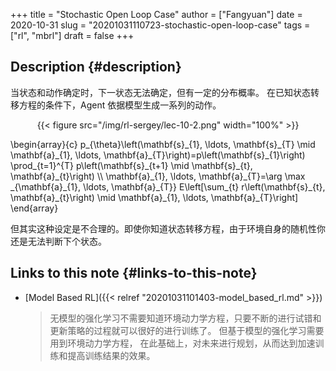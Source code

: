 +++
title = "Stochastic Open Loop Case"
author = ["Fangyuan"]
date = 2020-10-31
slug = "20201031110723-stochastic-open-loop-case"
tags = ["rl", "mbrl"]
draft = false
+++

## Description {#description}

当状态和动作确定时，下一状态无法确定，但有一定的分布概率。
在已知状态转移方程的条件下，Agent 依据模型生成一系列的动作。

<style>.org-center { margin-left: auto; margin-right: auto; text-align: center; }</style>

<div class="org-center">

{{< figure src="/img/rl-sergey/lec-10-2.png" width="100%" >}}

</div>

\begin{array}{c}
p\_{\theta}\left(\mathbf{s}\_{1}, \ldots, \mathbf{s}\_{T} \mid \mathbf{a}\_{1}, \ldots, \mathbf{a}\_{T}\right)=p\left(\mathbf{s}\_{1}\right) \prod\_{t=1}^{T} p\left(\mathbf{s}\_{t+1} \mid \mathbf{s}\_{t}, \mathbf{a}\_{t}\right) \\\\
\mathbf{a}\_{1}, \ldots, \mathbf{a}\_{T}=\arg \max \_{\mathbf{a}\_{1}, \ldots, \mathbf{a}\_{T}} E\left[\sum\_{t} r\left(\mathbf{s}\_{t}, \mathbf{a}\_{t}\right) \mid \mathbf{a}\_{1}, \ldots, \mathbf{a}\_{T}\right]
\end{array}

但其实这种设定是不合理的。即使你知道状态转移方程，由于环境自身的随机性你还是无法判断下个状态。


## Links to this note {#links-to-this-note}

-   [Model Based RL]({{< relref "20201031101403-model_based_rl.md" >}})

    >   无模型的强化学习不需要知道环境动力学方程，只要不断的进行试错和更新策略的过程就可以很好的进行训练了。
    > 但基于模型的强化学习需要用到环境动力学方程，
    > 在此基础上，对未来进行规划，从而达到加速训练和提高训练结果的效果。
